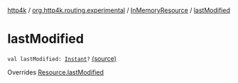 [http4k](../../index.md) / [org.http4k.routing.experimental](../index.md) / [InMemoryResource](index.md) / [lastModified](./last-modified.md)

# lastModified

`val lastModified: `[`Instant`](https://docs.oracle.com/javase/9/docs/api/java/time/Instant.html)`?` [(source)](https://github.com/http4k/http4k/blob/master/http4k-incubator/src/main/kotlin/org/http4k/routing/experimental/InMemoryResource.kt#L11)

Overrides [Resource.lastModified](../-resource/last-modified.md)

